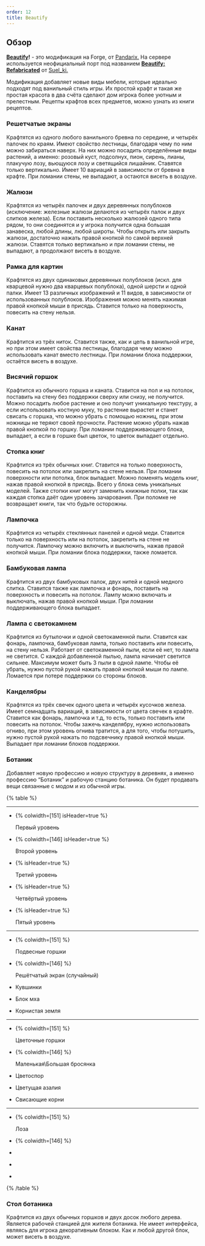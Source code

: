 ```yaml
---
order: 12
title: Beautify
---
```


## Обзор

[**Beautify**](https://modrinth.com/mod/beautify)**!** - это модификация на Forge, от [Pandarix.](https://modrinth.com/user/Pandarix) На сервере используется неофициальный порт под названием [**Beautify: Refabricated**](https://modrinth.com/mod/beautify-refabricated) от [Suel_ki.](https://modrinth.com/user/Suel_ki)

Модификация добавляет новые виды мебели, которые идеально подходят под ванильный стиль игры. Их простой крафт и такая же простая красота в два счёта сделают дом игрока более уютным и прелестным. Рецепты крафтов всех предметов, можно узнать из книги рецептов.

### Решетчатые экраны

Крафтятся из одного любого ванильного бревна по середине, и четырёх палочек по краям. Имеют свойство лестницы, благодаря чему по ним можно забираться наверх. На них можно посадить определённые виды растений, а именно: розовый куст, подсолнух, пион, сирень, лианы, плакучую лозу, вьющуюся лозу и светящийся лишайник. Ставятся только вертикально. Имеет 10 вариаций в зависимости от бревна в крафте. При ломании стены, не выпадают, а остаются висеть в воздухе.

### Жалюзи

Крафтятся из четырёх палочек и двух деревянных полублоков (исключение: железные жалюзи делаются из четырёх палок и двух слитков железа). Если поставить несколько жалюзей одного типа рядом, то они соединятся и у игрока получится одна большая занавеска, любой длины, любой широты. Чтобы открыть или закрыть жалюзи, достаточно нажать правой кнопкой по самой верхней жалюзи. Ставятся только вертикально и при ломании стены, не выпадают, а продолжают висеть в воздухе.

### Рамка для картин

Крафтятся из двух одинаковых деревянных полублоков (искл. для кварцевой нужно два кварцевых полублока), одной шерсти и одной палки. Имеет 13 различных изображений и 11 видов, в зависимости от использованных полублоков. Изображения можно менять нажимая правой кнопкой мыши в присядь. Ставится только на поверхность, повесить на стену нельзя.

### Канат

Крафтится из трёх ниток. Ставится также, как и цепь в ванильной игре, но при этом имеет свойства лестницы, благодаря чему можно использовать канат вместо лестницы. При ломании блока поддержки, остаётся висеть в воздухе.

### Висячий горшок

Крафтится из обычного горшка и каната. Ставится на пол и на потолок, поставить на стену без поддержки сверху или снизу, не получится. Можно посадить любое растение и оно получит уникальную текстуру, а если использовать костную муку, то растение вырастет и станет свисать с горшка, что можно убрать с помощью ножниц, при этом ножницы не теряют своей прочности. Растение можно убрать нажав правой кнопкой по горшку. При ломании поддерживающего блока, выпадает, а если в горшке был цветок, то цветок выпадает отдельно.

### Стопка книг

Крафтится из трёх обычных книг. Ставится на только поверхность, повесить на потолок или закрепить на стене нельзя. При ломании поверхности или потолка, блок выпадает. Можно поменять модель книг, нажав правой кнопкой в присядь. Всего у блока семь уникальных моделей. Также стопки книг могут заменить книжные полки, так как каждая стопка даёт один уровень зачарования. При поломке не возвращает книги, так что будьте осторожны.

### Лампочка

Крафтится из четырёх стеклянных панелей и одной меди. Ставится только на поверхность или на потолок, закрепить на стене не получится. Лампочку можно включить и выключить, нажав правой кнопкой мыши. При ломании блока поддержки, также ломается.

### Бамбуковая лампа

Крафтится из двух бамбуковых палок, двух нитей и одной медного слитка. Ставится также как лампочка и фонарь, поставить на поверхность и повесить на потолок. Лампу можно включать и выключать, нажав правой кнопкой мыши. При ломании поддерживающего блока выпадает.

### Лампа с светокамнем

Крафтится из бутылочки и одной светокаменной пыли. Ставится как фонарь, лампочка, бамбуковая лампа, только поставить или повесить, на стену нельзя. Работает от светокаменной пыли, если её нет, то лампа не светится. С каждой добавленной пылью, лампа начинает светится сильнее. Максимум может быть 3 пыли в одной лампе. Чтобы её убрать, нужно пустой рукой нажать правой кнопкой мыши по лампе. Ломается при потере поддержки со стороны блоков.

### Канделябры

Крафтятся из трёх свечек одного цвета и четырёх кусочков железа. Имеет семнадцать вариаций, в зависимости от цвета свечек в крафте. Ставится как фонарь, лампочка и т.д, то есть, только поставить или повесить на потолок. Чтобы зажечь канделябру, нужно использовать огниво, при этом уровень огнива тратится, а для того, чтобы потушить, нужно пустой рукой нажать по подсвечнику правой кнопкой мыши. Выпадает при ломании блоков поддержки.

### Ботаник

Добавляет новую профессию и новую структуру в деревнях, а именно профессию “Ботаник” и рабочую станцию ботаника. Он будет продавать вещи связанные с модом и из обычной игры.

{% table %}

---

*  {% colwidth=[151] isHeader=true %}

   Первый уровень

*  {% colwidth=[146] isHeader=true %}

   Второй уровень

*  {% isHeader=true %}

   Третий уровень

*  {% isHeader=true %}

   Четвёртый уровень

*  {% isHeader=true %}

   Пятый уровень

---

*  {% colwidth=[151] %}

   Подвесные горшки

*  {% colwidth=[146] %}

   Решётчатый экран (случайный)

*  Кувшинки

*  Блок мха

*  Корнистая земля

---

*  {% colwidth=[151] %}

   Цветочные горшки

*  {% colwidth=[146] %}

   Маленькая\\Большая бросянка

*  Цветоспор

*  Цветущая азалия

*  Свисающие корни

---

*  {% colwidth=[151] %}

   Лоза

*  {% colwidth=[146] %}

   

*   

*   

*   

{% /table %}



### Стол ботаника

Крафтится из двух обычных горшков и двух досок любого дерева. Является рабочей станцией для жителя ботаника. Не имеет интерфейса, являясь для игрока декоративным блоком. Как и любой другой блок, может висеть в воздухе.

 